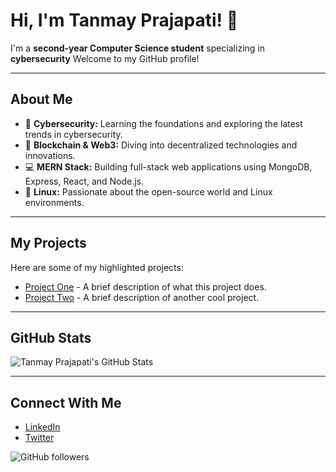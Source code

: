 # Hi, I'm Tanmay Prajapati! 👋

I'm a **second-year Computer Science student** specializing in **cybersecurity** Welcome to my GitHub profile!

---

## About Me

- 🔐 **Cybersecurity:** Learning the foundations and exploring the latest trends in cybersecurity.
- 🔗 **Blockchain & Web3:** Diving into decentralized technologies and innovations.
- 💻 **MERN Stack:** Building full-stack web applications using MongoDB, Express, React, and Node.js.
- 🐧 **Linux:** Passionate about the open-source world and Linux environments.

---

## My Projects

Here are some of my highlighted projects:
- [Project One](#) - A brief description of what this project does.
- [Project Two](#) - A brief description of another cool project.

---

## GitHub Stats

![Tanmay Prajapati's GitHub Stats](https://github-readme-stats.vercel.app/api?username=TANMAYPRAJAPATI33&show_icons=true&theme=radical)

---

## Connect With Me

- [LinkedIn](#)
- [Twitter](#)

![GitHub followers](https://img.shields.io/github/followers/TANMAYPRAJAPATI33?style=social)
